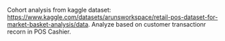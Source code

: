 Cohort analysis from kaggle dataset: https://www.kaggle.com/datasets/arunsworkspace/retail-pos-dataset-for-market-basket-analysis/data.
Analyze based on customer transactionr recorn in POS Cashier.
